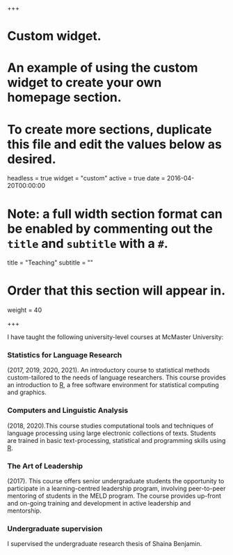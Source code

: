 +++
# Custom widget.
# An example of using the custom widget to create your own homepage section.
# To create more sections, duplicate this file and edit the values below as desired.
headless = true
widget = "custom"
active = true
date = 2016-04-20T00:00:00

# Note: a full width section format can be enabled by commenting out the `title` and `subtitle` with a `#`.
title = "Teaching"
subtitle = ""

# Order that this section will appear in.
weight = 40

+++

I have taught the following university-level courses at McMaster University:

### Statistics for Language Research 
(2017, 2019, 2020, 2021). An introductory course to statistical methods custom-tailored to the needs of language researchers. This course provides an introduction to <a href="https://www.r-project.org/" target="_blank">R</a>, a free software environment for statistical computing and graphics.

### Computers and Linguistic Analysis
(2018, 2020).This course studies computational tools and techniques of language processing using large electronic collections of texts. Students are trained in basic text-processing, statistical and programming skills using <a href="https://www.r-project.org/" target="_blank">R</a>.

### The Art of Leadership
(2017). This course offers senior undergraduate students the opportunity to participate in a learning-centred leadership program, involving peer-to-peer mentoring of students in the MELD program. The course provides up-front and on-going training and development in active leadership and mentorship.

### Undergraduate supervision
I supervised the undergraduate research thesis of Shaina Benjamin.